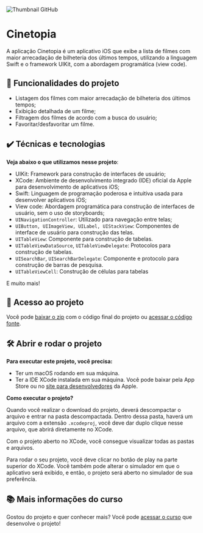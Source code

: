 ![Thumbnail GitHub](https://github.com/giovannamoeller/ios-view-code-layouts-tabelas/assets/47362960/7a6d81b5-fa42-4c96-8697-76f19f5ab37c)

# Cinetopia

A aplicação Cinetopia é um aplicativo iOS que exibe a lista de filmes com maior arrecadação de bilheteria dos últimos tempos, utilizando a linguagem Swift e o framework UIKit, com a abordagem programática (view code).

## 🔨 Funcionalidades do projeto

- Listagem dos filmes com maior arrecadação de bilheteria dos últimos tempos;
- Exibição detalhada de um filme;
- Filtragem dos filmes de acordo com a busca do usuário;
- Favoritar/desfavoritar um filme.

## ✔️ Técnicas e tecnologias

**Veja abaixo o que utilizamos nesse projeto**:
- UIKit: Framework para construção de interfaces de usuário;
- XCode: Ambiente de desenvolvimento integrado (IDE) oficial da Apple para desenvolvimento de aplicativos iOS;
- Swift: Linguagem de programação poderosa e intuitiva usada para desenvolver aplicativos iOS;
- View code: Abordagem programática para construção de interfaces de usuário, sem o uso de storyboards;
- `UINavigationController`: Utilizado para navegação entre telas;
- `UIButton, UIImageView, UILabel, UIStackView`: Componentes de interface de usuário para construção das telas.
- `UITableView`: Componente para construção de tabelas.
- `UITableViewDataSource`, `UITableViewDelegate`: Protocolos para construção de tabelas.
- `UISearchBar`, `UISearchBarDelegate`: Componente e protocolo para construção de barras de pesquisa.
- `UITableViewCell`: Construção de células para tabelas

E muito mais! 
 
## 📁 Acesso ao projeto

Você pode [baixar o zip](https://github.com/alura-cursos/ios-view-code-layouts-tabelas/archive/refs/heads/main.zip) com o código final do projeto ou [acessar o código fonte](https://github.com/alura-cursos/ios-view-code-layouts-tabelas/).

## 🛠️ Abrir e rodar o projeto

**Para executar este projeto, você precisa:**

- Ter um macOS rodando em sua máquina.
- Ter a IDE XCode instalada em sua máquina. Você pode baixar pela App Store ou no [site para desenvolvedores](https://developer.apple.com/download/all/) da Apple.

**Como executar o projeto?**

Quando você realizar o download do projeto, deverá descompactar o arquivo e entrar na pasta descompactada. Dentro dessa pasta, haverá um arquivo com a extensão `.xcodeproj`, você deve dar duplo clique nesse arquivo, que abrirá diretamente no XCode. 

Com o projeto aberto no XCode, você consegue visualizar todas as pastas e arquivos.

Para rodar o seu projeto, você deve clicar no botão de play na parte superior do XCode. Você também pode alterar o simulador em que o aplicativo será exibido, e então, o projeto será aberto no simulador de sua preferência.

## 📚 Mais informações do curso

Gostou do projeto e quer conhecer mais? Você pode [acessar o curso](https://cursos.alura.com.br/course/ios-view-code-layouts-tabelas) que desenvolve o projeto!
